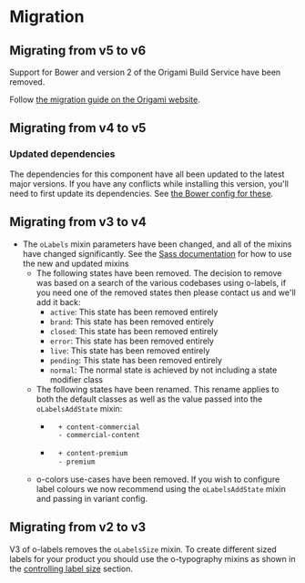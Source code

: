 # Migration

## Migrating from v5 to v6

Support for Bower and version 2 of the Origami Build Service have been removed.

Follow [the migration guide on the Origami website](https://origami.ft.com/docs/tutorials/bower-to-npm/).

## Migrating from v4 to v5

### Updated dependencies

The dependencies for this component have all been updated to the latest major versions.
If you have any conflicts while installing this version, you'll need to first update
its dependencies. See [the Bower config for these](./bower.json).

## Migrating from v3 to v4

- The `oLabels` mixin parameters have been changed, and all of the  mixins have changed significantly. See the [Sass documentation](README.md#sass) for how to use the new and updated mixins
	- The following states have been removed. The decision to remove was based on a search of the various codebases using o-labels, if you need one of the removed states then please contact us and we'll add it back:
		- `active`: This state has been removed entirely
		- `brand`: This state has been removed entirely
		- `closed`: This state has been removed entirely
		- `error`: This state has been removed entirely
		- `live`: This state has been removed entirely
		- `pending`: This state has been removed entirely
		- `normal`: The normal state is achieved by not including a state modifier class
	- The following states have been renamed. This rename applies to both the default classes as well as the value passed into the `oLabelsAddState` mixin:
		- ```diff
			+ content-commercial
			- commercial-content
			```
		- ```diff
			+ content-premium
			- premium
			```
	- o-colors use-cases have been removed. If you wish to configure label colours we now recommend using the `oLabelsAddState` mixin and passing in variant config.

## Migrating from v2 to v3

V3 of o-labels removes the `oLabelsSize` mixin. To create different sized labels for your product you should use the o-typography mixins as shown in the [controlling label size](README.md#controlling-label-size) section.
